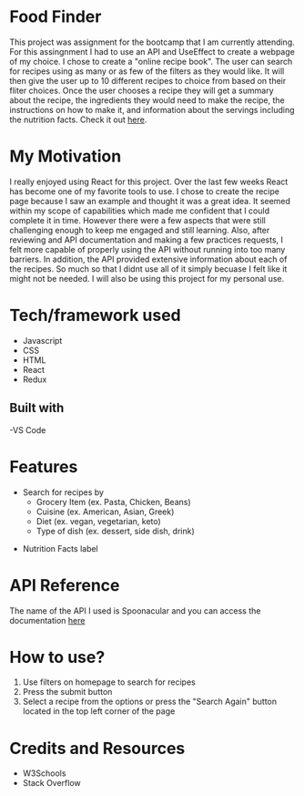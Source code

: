 # Food Finder

This project was assignment for the bootcamp that I am currently attending. For this assingnment I had to use an API and UseEffect to create a webpage of my choice. I chose to create a "online recipe book". The user can search for recipes using as many or as few of the filters as they would like. It will then give the user up to 10 different recipes to choice from based on their fliter choices. Once the user chooses a recipe they will get a summary about the recipe, the ingredients they would need to make the recipe, the instructions on how to make it, and information about the servings including the nutrition facts. Check it out [here](https://main--steady-starburst-7ce980.netlify.app/).

# My Motivation

I really enjoyed using React for this project. Over the last few weeks React has become one of my favorite tools to use. I chose to create the recipe page because I saw an example and thought it was a great idea. It seemed within my scope of capabilities which made me confident that I could complete it in time. However there were a few aspects that were still challenging enough to keep me engaged and still learning. Also, after reviewing and API documentation and making a few practices requests, I felt more capable of properly using the API without running into too many barriers. In addition, the API provided extensive information about each of the recipes. So much so that I didnt use all of it simply becuase I felt like it might not be needed. I will also be using this project for my personal use. 

# Tech/framework used

- Javascript
- CSS
- HTML
- React
- Redux

## Built with

-VS Code

# Features

- Search for recipes by
     - Grocery Item (ex. Pasta, Chicken, Beans)
     - Cuisine (ex. American, Asian, Greek)
     - Diet (ex. vegan, vegetarian, keto)
     - Type of dish (ex. dessert, side dish, drink)
* Nutrition Facts label 

# API Reference

The name of the API I used is Spoonacular and you can access the documentation [here](https://spoonacular.com/food-api/docs) 



# How to use?

1. Use filters on homepage to search for recipes
2. Press the submit button
3. Select a recipe from the options or press the "Search Again" button located in the top left corner of the page


# Credits and Resources

- W3Schools
- Stack Overflow
